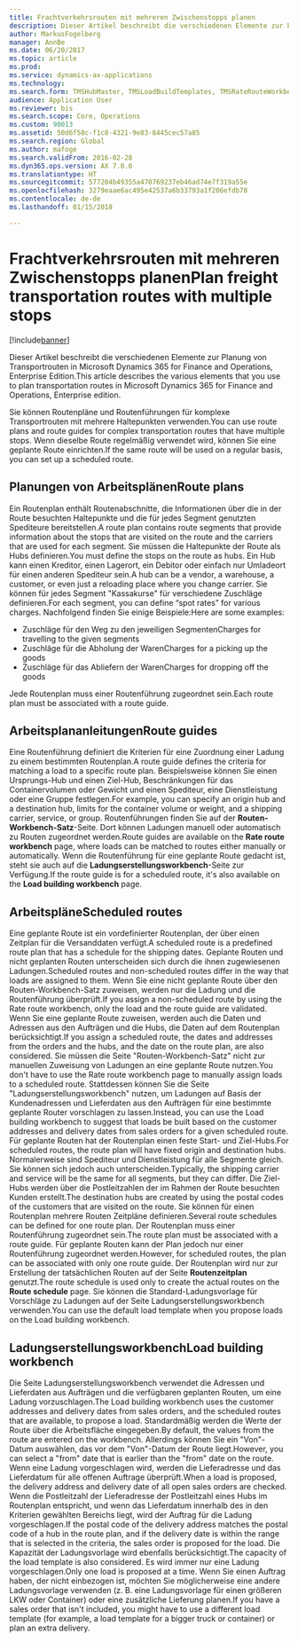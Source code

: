 ```yaml
---
title: Frachtverkehrsrouten mit mehreren Zwischenstopps planen
description: Dieser Artikel beschreibt die verschiedenen Elemente zur Planung von Transportrouten in Microsoft Dynamics 365 for Finance and Operations.
author: MarkusFogelberg
manager: AnnBe
ms.date: 06/20/2017
ms.topic: article
ms.prod: 
ms.service: dynamics-ax-applications
ms.technology: 
ms.search.form: TMSHubMaster, TMSLoadBuildTemplates, TMSRateRouteWorkbench, TMSRouteGuide, TMSRoutePlan, TMSRouteWorkbench, WHSLoadTemplate
audience: Application User
ms.reviewer: bis
ms.search.scope: Core, Operations
ms.custom: 90013
ms.assetid: 50d6f58c-f1c8-4321-9e83-8445cec57a85
ms.search.region: Global
ms.author: mafoge
ms.search.validFrom: 2016-02-28
ms.dyn365.ops.version: AX 7.0.0
ms.translationtype: HT
ms.sourcegitcommit: 577204b49355a470769237eb46ad74e7f319a55e
ms.openlocfilehash: 3279eaae6ac495e42537a6b33793a1f206efdb78
ms.contentlocale: de-de
ms.lasthandoff: 01/15/2018

---
```


# <a name="plan-freight-transportation-routes-with-multiple-stops"></a><span data-ttu-id="081fd-103">Frachtverkehrsrouten mit mehreren Zwischenstopps planen</span><span class="sxs-lookup"><span data-stu-id="081fd-103">Plan freight transportation routes with multiple stops</span></span>

[!include[banner](../includes/banner.md)]


<span data-ttu-id="081fd-104">Dieser Artikel beschreibt die verschiedenen Elemente zur Planung von Transportrouten in Microsoft Dynamics 365 for Finance and Operations, Enterprise Edition.</span><span class="sxs-lookup"><span data-stu-id="081fd-104">This article describes the various elements that you use to plan transportation routes in Microsoft Dynamics 365 for Finance and Operations, Enterprise edition.</span></span>

<span data-ttu-id="081fd-105">Sie können Routenpläne und Routenführungen für komplexe Transportrouten mit mehrere Haltepunkten verwenden.</span><span class="sxs-lookup"><span data-stu-id="081fd-105">You can use route plans and route guides for complex transportation routes that have multiple stops.</span></span> <span data-ttu-id="081fd-106">Wenn dieselbe Route regelmäßig verwendet wird, können Sie eine geplante Route einrichten.</span><span class="sxs-lookup"><span data-stu-id="081fd-106">If the same route will be used on a regular basis, you can set up a scheduled route.</span></span>

## <a name="route-plans"></a><span data-ttu-id="081fd-107">Planungen von Arbeitsplänen</span><span class="sxs-lookup"><span data-stu-id="081fd-107">Route plans</span></span>
<span data-ttu-id="081fd-108">Ein Routenplan enthält Routenabschnitte, die Informationen über die in der Route besuchten Haltepunkte und die für jedes Segment genutzten Spediteure bereitstellen.</span><span class="sxs-lookup"><span data-stu-id="081fd-108">A route plan contains route segments that provide information about the stops that are visited on the route and the carriers that are used for each segment.</span></span> <span data-ttu-id="081fd-109">Sie müssen die Haltepunkte der Route als Hubs definieren.</span><span class="sxs-lookup"><span data-stu-id="081fd-109">You must define the stops on the route as hubs.</span></span> <span data-ttu-id="081fd-110">Ein Hub kann einen Kreditor, einen Lagerort, ein Debitor oder einfach nur Umladeort für einen anderen Spediteur sein.</span><span class="sxs-lookup"><span data-stu-id="081fd-110">A hub can be a vendor, a warehouse, a customer, or even just a reloading place where you change carrier.</span></span> <span data-ttu-id="081fd-111">Sie können für jedes Segment "Kassakurse" für verschiedene Zuschläge definieren.</span><span class="sxs-lookup"><span data-stu-id="081fd-111">For each segment, you can define “spot rates” for various charges.</span></span> <span data-ttu-id="081fd-112">Nachfolgend finden Sie einige Beispiele:</span><span class="sxs-lookup"><span data-stu-id="081fd-112">Here are some examples:</span></span>

-   <span data-ttu-id="081fd-113">Zuschläge für den Weg zu den jeweiligen Segmenten</span><span class="sxs-lookup"><span data-stu-id="081fd-113">Charges for travelling to the given segments</span></span>
-   <span data-ttu-id="081fd-114">Zuschläge für die Abholung der Waren</span><span class="sxs-lookup"><span data-stu-id="081fd-114">Charges for a picking up the goods</span></span>
-   <span data-ttu-id="081fd-115">Zuschläge für das Abliefern der Waren</span><span class="sxs-lookup"><span data-stu-id="081fd-115">Charges for dropping off the goods</span></span>

<span data-ttu-id="081fd-116">Jede Routenplan muss einer Routenführung zugeordnet sein.</span><span class="sxs-lookup"><span data-stu-id="081fd-116">Each route plan must be associated with a route guide.</span></span>

## <a name="route-guides"></a><span data-ttu-id="081fd-117">Arbeitsplananleitungen</span><span class="sxs-lookup"><span data-stu-id="081fd-117">Route guides</span></span>
<span data-ttu-id="081fd-118">Eine Routenführung definiert die Kriterien für eine Zuordnung einer Ladung zu einem bestimmten Routenplan.</span><span class="sxs-lookup"><span data-stu-id="081fd-118">A route guide defines the criteria for matching a load to a specific route plan.</span></span> <span data-ttu-id="081fd-119">Beispielsweise können Sie einen Ursprungs-Hub und einen Ziel-Hub, Beschränkungen für das Containervolumen oder Gewicht und einen Spediteur, eine Dienstleistung oder eine Gruppe festlegen.</span><span class="sxs-lookup"><span data-stu-id="081fd-119">For example, you can specify an origin hub and a destination hub, limits for the container volume or weight, and a shipping carrier, service, or group.</span></span> <span data-ttu-id="081fd-120">Routenführungen finden Sie auf der **Routen-Workbench-Satz**-Seite. Dort können Ladungen manuell oder automatisch zu Routen zugeordnet werden.</span><span class="sxs-lookup"><span data-stu-id="081fd-120">Route guides are available on the **Rate route workbench** page, where loads can be matched to routes either manually or automatically.</span></span> <span data-ttu-id="081fd-121">Wenn die Routenführung für eine geplante Route gedacht ist, steht sie auch auf die **Ladungserstellungsworkbench**-Seite zur Verfügung.</span><span class="sxs-lookup"><span data-stu-id="081fd-121">If the route guide is for a scheduled route, it's also available on the **Load building workbench** page.</span></span>

## <a name="scheduled-routes"></a><span data-ttu-id="081fd-122">Arbeitspläne</span><span class="sxs-lookup"><span data-stu-id="081fd-122">Scheduled routes</span></span>
<span data-ttu-id="081fd-123">Eine geplante Route ist ein vordefinierter Routenplan, der über einen Zeitplan für die Versanddaten verfügt.</span><span class="sxs-lookup"><span data-stu-id="081fd-123">A scheduled route is a predefined route plan that has a schedule for the shipping dates.</span></span> <span data-ttu-id="081fd-124">Geplante Routen und nicht geplanten Routen unterscheiden sich durch die ihnen zugewiesenen Ladungen.</span><span class="sxs-lookup"><span data-stu-id="081fd-124">Scheduled routes and non-scheduled routes differ in the way that loads are assigned to them.</span></span> <span data-ttu-id="081fd-125">Wenn Sie eine nicht geplante Route über den Routen-Workbench-Satz zuweisen, werden nur die Ladung und die Routenführung überprüft.</span><span class="sxs-lookup"><span data-stu-id="081fd-125">If you assign a non-scheduled route by using the Rate route workbench, only the load and the route guide are validated.</span></span> <span data-ttu-id="081fd-126">Wenn Sie eine geplante Route zuweisen, werden auch die Daten und Adressen aus den Aufträgen und die Hubs, die Daten auf dem Routenplan berücksichtigt.</span><span class="sxs-lookup"><span data-stu-id="081fd-126">If you assign a scheduled route, the dates and addresses from the orders and the hubs, and the date on the route plan, are also considered.</span></span> <span data-ttu-id="081fd-127">Sie müssen die Seite "Routen-Workbench-Satz" nicht zur manuellen Zuweisung von Ladungen an eine geplante Route nutzen.</span><span class="sxs-lookup"><span data-stu-id="081fd-127">You don't have to use the Rate route workbench page to manually assign loads to a scheduled route.</span></span> <span data-ttu-id="081fd-128">Stattdessen können Sie die Seite "Ladungserstellungsworkbench" nutzen, um Ladungen auf Basis der Kundenadressen und Lieferdaten aus den Aufträgen für eine bestimmte geplante Router vorschlagen zu lassen.</span><span class="sxs-lookup"><span data-stu-id="081fd-128">Instead, you can use the Load building workbench to suggest that loads be built based on the customer addresses and delivery dates from sales orders for a given scheduled route.</span></span> <span data-ttu-id="081fd-129">Für geplante Routen hat der Routenplan einen feste Start- und Ziel-Hubs.</span><span class="sxs-lookup"><span data-stu-id="081fd-129">For scheduled routes, the route plan will have fixed origin and destination hubs.</span></span> <span data-ttu-id="081fd-130">Normalerweise sind Spediteur und Dienstleistung für alle Segmente gleich. Sie können sich jedoch auch unterscheiden.</span><span class="sxs-lookup"><span data-stu-id="081fd-130">Typically, the shipping carrier and service will be the same for all segments, but they can differ.</span></span> <span data-ttu-id="081fd-131">Die Ziel-Hubs werden über die Postleitzahlen der im Rahmen der Route besuchten Kunden erstellt.</span><span class="sxs-lookup"><span data-stu-id="081fd-131">The destination hubs are created by using the postal codes of the customers that are visited on the route.</span></span> <span data-ttu-id="081fd-132">Sie können für einen Routenplan mehrere Routen Zeitpläne definieren.</span><span class="sxs-lookup"><span data-stu-id="081fd-132">Several route schedules can be defined for one route plan.</span></span> <span data-ttu-id="081fd-133">Der Routenplan muss einer Routenführung zugeordnet sein.</span><span class="sxs-lookup"><span data-stu-id="081fd-133">The route plan must be associated with a route guide.</span></span> <span data-ttu-id="081fd-134">Für geplante Routen kann der Plan jedoch nur einer Routenführung zugeordnet werden.</span><span class="sxs-lookup"><span data-stu-id="081fd-134">However, for scheduled routes, the plan can be associated with only one route guide.</span></span> <span data-ttu-id="081fd-135">Der Routenplan wird nur zur Erstellung der tatsächlichen Routen auf der Seite **Routenzeitplan** genutzt.</span><span class="sxs-lookup"><span data-stu-id="081fd-135">The route schedule is used only to create the actual routes on the **Route schedule** page.</span></span> <span data-ttu-id="081fd-136">Sie können die Standard-Ladungsvorlage für Vorschläge zu Ladungen auf der Seite Ladungserstellungsworkbench verwenden.</span><span class="sxs-lookup"><span data-stu-id="081fd-136">You can use the default load template when you propose loads on the Load building workbench.</span></span>

## <a name="load-building-workbench"></a><span data-ttu-id="081fd-137">Ladungserstellungsworkbench</span><span class="sxs-lookup"><span data-stu-id="081fd-137">Load building workbench</span></span>
<span data-ttu-id="081fd-138">Die Seite Ladungserstellungsworkbench verwendet die Adressen und Lieferdaten aus Aufträgen und die verfügbaren geplanten Routen, um eine Ladung vorzuschlagen.</span><span class="sxs-lookup"><span data-stu-id="081fd-138">The Load building workbench uses the customer addresses and delivery dates from sales orders, and the scheduled routes that are available, to propose a load.</span></span> <span data-ttu-id="081fd-139">Standardmäßig werden die Werte der Route über die Arbeitsfläche eingegeben.</span><span class="sxs-lookup"><span data-stu-id="081fd-139">By default, the values from the route are entered on the workbench.</span></span> <span data-ttu-id="081fd-140">Allerdings können Sie ein "Von"-Datum auswählen, das vor dem "Von"-Datum der Route liegt.</span><span class="sxs-lookup"><span data-stu-id="081fd-140">However, you can select a "from" date that is earlier than the "from" date on the route.</span></span> <span data-ttu-id="081fd-141">Wenn eine Ladung vorgeschlagen wird, werden die Lieferadresse und das Lieferdatum für alle offenen Auftrage überprüft.</span><span class="sxs-lookup"><span data-stu-id="081fd-141">When a load is proposed, the delivery address and delivery date of all open sales orders are checked.</span></span> <span data-ttu-id="081fd-142">Wenn die Postleitzahl der Lieferadresse der Postleitzahl eines Hubs im Routenplan entspricht, und wenn das Lieferdatum innerhalb des in den Kriterien gewählten Bereichs liegt, wird der Auftrag für die Ladung vorgeschlagen.</span><span class="sxs-lookup"><span data-stu-id="081fd-142">If the postal code of the delivery address matches the postal code of a hub in the route plan, and if the delivery date is within the range that is selected in the criteria, the sales order is proposed for the load.</span></span> <span data-ttu-id="081fd-143">Die Kapazität der Ladungsvorlage wird ebenfalls berücksichtigt.</span><span class="sxs-lookup"><span data-stu-id="081fd-143">The capacity of the load template is also considered.</span></span> <span data-ttu-id="081fd-144">Es wird immer nur eine Ladung vorgeschlagen.</span><span class="sxs-lookup"><span data-stu-id="081fd-144">Only one load is proposed at a time.</span></span> <span data-ttu-id="081fd-145">Wenn Sie einen Auftrag haben, der nicht einbezogen ist, möchten Sie möglicherweise eine andere Ladungsvorlage verwenden (z. B. eine Ladungsvorlage für einen größeren LKW oder Container) oder eine zusätzliche Lieferung planen.</span><span class="sxs-lookup"><span data-stu-id="081fd-145">If you have a sales order that isn't included, you might have to use a different load template (for example, a load template for a bigger truck or container) or plan an extra delivery.</span></span>




